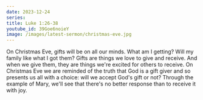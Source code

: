 ```yaml
---
date: 2023-12-24
series:
title: Luke 1:26-38
youtube_id: 39Goe6noieY
image: /images/latest-sermon/christmas-eve.jpg
---
```

On Christmas Eve, gifts will be on all our minds. What am I getting? Will my family like what I got them? Gifts are things we love to give and receive.  And when we give them, they are things we're excited for others to receive. On Christmas Eve we are reminded of the truth that God is a gift giver and so presents us all with a choice: will we accept God's gift or not?  Through the example of Mary, we'll see that there's no better response than to receive it with joy. 
